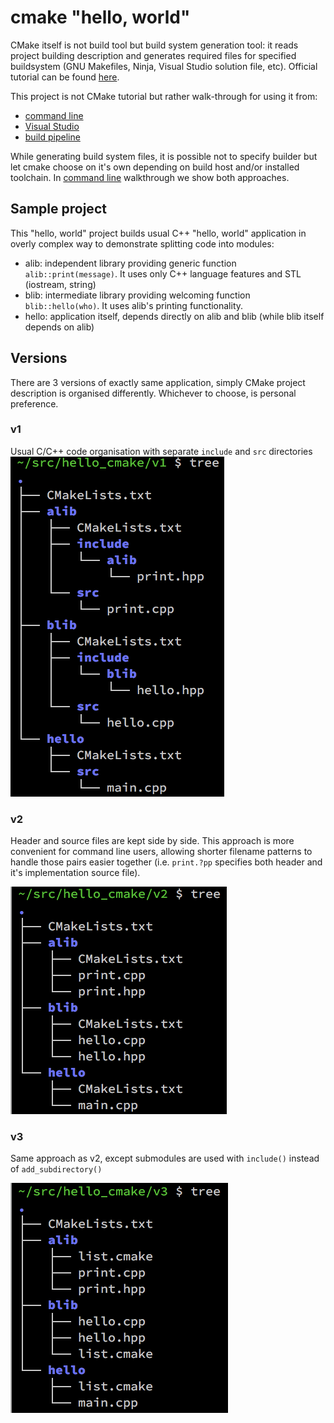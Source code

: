 # cmake "hello, world"

CMake itself is not build tool but build system generation tool: it reads
project building description and generates required files for specified
buildsystem (GNU Makefiles, Ninja, Visual Studio solution file, etc).
Official tutorial can be found
[here](https://cmake.org/cmake/help/latest/guide/tutorial/index.html).

This project is not CMake tutorial but rather walk-through for using it from:
* [command line](cli.md)
* [Visual Studio](msvc.md)
* [build pipeline](pipeline.md)

While generating build system files, it is possible not to specify builder but
let cmake choose on it's own depending on build host and/or installed toolchain.
In [command line](cli.md) walkthrough we show both approaches.


## Sample project

This "hello, world" project builds usual C++ "hello, world" application in
overly complex way to demonstrate splitting code into modules:
* alib: independent library providing generic function `alib::print(message)`.
  It uses only C++ language features and STL (iostream, string)
* blib: intermediate library providing welcoming function `blib::hello(who)`.
  It uses alib's printing functionality.
* hello: application itself, depends directly on alib and blib (while blib
  itself depends on alib)


## Versions

There are 3 versions of exactly same application, simply CMake project
description is organised differently. Whichever to choose, is personal
preference.


### v1

Usual C/C++ code organisation with separate `include` and `src` directories
![v1](v1.png)


### v2

Header and source files are kept side by side. This approach is more
convenient for command line users, allowing shorter filename patterns to
handle those pairs easier together (i.e. `print.?pp` specifies both header
and it's implementation source file).

![v2](v2.png)


### v3

Same approach as v2, except submodules are used with `include()` instead of
`add_subdirectory()`

![v3](v3.png)
